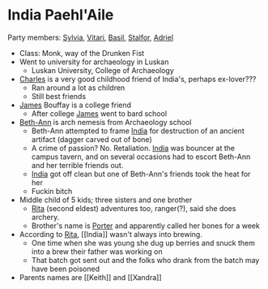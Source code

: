 # India Paehl'Aile
Party members: [Sylvia](PCs/Past/Sylvia.md), [Vitari](PCs/Past/Vitari.md), [Basil](PCs/Past/Basil.md), [Stalfor](PCs/Current/Stalfor.md), [Adriel](Adriel.md) 

- Class: Monk, way of the Drunken Fist
- Went to university for archaeology in Luskan
	- Luskan University, College of Archaeology
- [Charles](NPCs/Living/Charles.md) is a very good childhood friend of India's, perhaps ex-lover???
	- Ran around a lot as children
	- Still best friends
- [James](NPCs/Living/James.md) Bouffay is a college friend
	- After college [James](NPCs/Living/James.md) went to bard school
- [Beth-Ann](NPCs/Living/Beth-Ann.md) is arch nemesis from Archaeology school
	- Beth-Ann attempted to frame [India](PCs/Current/India.md) for destruction of an ancient artifact (dagger carved out of bone)
	- A crime of passion? No. Retaliation. [India](PCs/Current/India.md) was bouncer at the campus tavern, and on several occasions had to escort Beth-Ann and her terrible friends out.
	- [India](PCs/Current/India.md) got off clean but one of Beth-Ann's friends took the heat for her
	- Fuckin bitch
- Middle child of 5 kids; three sisters and one brother
	- [Rita](NPCs/Living/Rita.md) (second eldest) adventures too, ranger(?), said she does archery.
	- Brother's name is [Porter](NPCs/Living/Porter.md) and apparently called her bones for a week
- According to [Rita](NPCs/Living/Rita.md), [[India]] wasn't always into brewing.
	- One time when she was young she dug up berries and snuck them into a brew their father was working on
	- That batch got sent out and the folks who drank from the batch may have been poisoned
- Parents names are [[Keith]] and [[Xandra]]